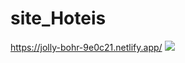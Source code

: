 # site_Hoteis
https://jolly-bohr-9e0c21.netlify.app/
<a href='https://jolly-bohr-9e0c21.netlify.app/'><img src='imagem/site.jpg'><a/>
